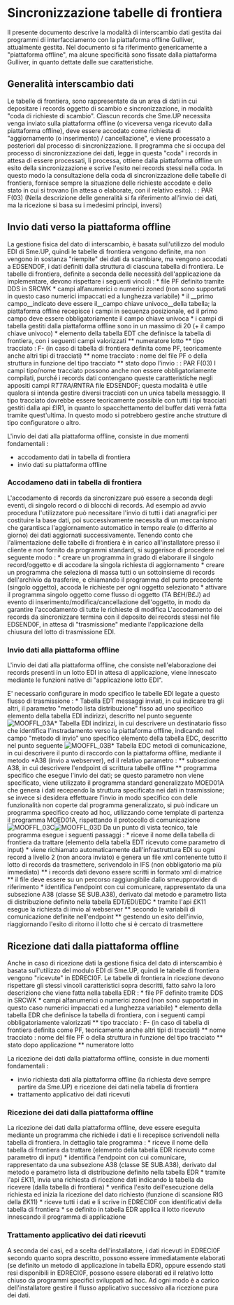 # Sincronizzazione tabelle di frontiera
Il presente documento descrive la modalità di interscambio dati gestita dai programmi di interfacciamento con la piattaforma offline Gulliver, attualmente gestita. Nel documento si fa riferimento genericamente a "piattaforma offline", ma alcune specificità sono fissate dalla piattaforma Gulliver, in quanto dettate dalle sue caratteristiche.

## Generalità interscambio dati
Le tabelle di frontiera, sono rappresentate da un area di dati in cui depositare i records oggetto di scambio e sincronizzazione, in modalità "coda di richieste di scambio". Ciascun records che Sme.UP necessita venga inviato sulla piattaforma offline (o viceversa venga ricevuto dalla piattaforma offline), deve essere accodato come richiesta di "aggiornamento (o inserimento) / cancellazione", e viene processato a posteriori dal processo di sincronizzazione.
Il programma che si occupa del processo di sincronizzazione dei dati, legge in questa "coda" i records in attesa di essere processati, li processa, ottiene dalla piattaforma offline un esito della sincronizzazione e scrive l'esito nei records stessi nella coda. In questo modo la consultazione della coda di sincronizzazione delle tabelle di frontiera, fornisce sempre la situazione delle richieste accodate e dello stato in cui si trovano (in attesa o elaborate, con il relativo esito).
 :  : PAR F(03)
(Nella descrizione delle generalità si fa riferimento all'invio dei dati, ma la ricezione si basa su i medesimi principi, inversi)


## Invio dati verso la piattaforma offline
La gestione fisica del dato di interscambio, è basata sull'utilizzo del modulo EDI di Sme.UP, quindi le tabelle di frontiera vengono definite, ma non vengono in sostanza "riempite" dei dati da scambiare, ma vengono accodati a EDSEND0F, i dati definiti dalla struttura di ciascuna tabella di frontiera.
Le tabelle di frontiera, definite a seconda delle necessità dell'applicazione da implementare, devono rispettare i seguenti vincoli : 
\* file PF definito tramite DDS in SRCWK
\* campi alfanumerici o numerici zoned (non sono supportati in questo caso numerici impaccati ed a lunghezza variabile)
\* il __primo campo__indicato deve essere il__campo chiave univoco__della tabella; la piattaforma offline recepisce i campi in sequenza posizionale, ed il primo campo deve essere obbligatoriamente il campo chiave univoca
\* i campi di tabella gestiti dalla piattaforma offline sono in un massimo di 20 (+ il campo chiave univoco)
\* elemento della tabella EDT che definisce la tabella di frontiera, con i seguenti campi valorizzati
\*\* numeratore lotto
\*\* tipo tracciato :  F- (in caso di tabella di frontiera definita come PF, teoricamente anche altri tipi di tracciati)
\*\* nome tracciato :  nome del file PF o della struttura in funzione del tipo tracciato
\*\* stato dopo l'invio
 :  : PAR F(03)
I campi tipo/nome tracciato possono anche non essere obbligatoriamente compilati, purché i records dati contengano queste caratteristiche negli appositi campi R$TTRA/R$NTRA file EDSEND0F; questa modalità è utile qualora si intenda gestire diversi tracciati con un unica tabella messaggio.
Il tipo tracciato dovrebbe essere teoricamente possibile con tutti i tipi tracciati gestiti dalla api £IR1, in quanto lo spacchettamento del buffer dati verrà fatta tramite quest'ultima. In questo modo si potrebbero gestire anche strutture di tipo configuratore o altro.


L'invio dei dati alla piattaforma offline, consiste in due momenti fondamentali : 
- accodamento dati in tabella di frontiera
- invio dati su piattaforma offline
### Accodameno dati in tabella di frontiera
L'accodamento di records da sincronizzare può essere a seconda degli eventi, di singolo record o di blocchi di records.
Ad esempio ad avvio procedura l'utilizzatore può necessitare l'invio di tutti i dati anagrafici per costituire la base dati, poi successivamente necessita di un meccanismo che garantisca l'aggiornamento automatico in tempo reale (o differito al giorno) dei dati aggiornati successivamente.
Tenendo conto che l'alimentazione delle tabelle di frontiera è in carico all'installatore presso il cliente e non fornito da programmi standard, si suggerisce di procedere nel seguente modo : 
\* creare un programma in grado di elaborare il singolo record/oggetto e di accodare la singola richiesta di aggiornamento
\* creare un programma che seleziona di massa tutti o un sottoinsieme di records dell'archivio da trasferire, e chiamando il programma del punto precedente (singolo oggetto), accoda le richieste per ogni oggetto selezionato
\* attivare il programma singolo oggetto come flusso di oggetto (TA B£H/B£J) ad evento di inserimento/modifica/cancellazione dell'oggetto, in modo da garantire l'accodamento di tutte le richieste di modifica
L'accodamento dei records da sincronizzare termina con il deposito dei records stessi nel file EDSEND0F, in attesa di "trasmissione" mediante l'applicazione della chiusura del lotto di trasmissione EDI.
### Invio dati alla piattaforma offline
L'invio dei dati alla piattaforma offline, che consiste nell'elaborazione dei records presenti in un lotto EDI in attesa di applicazione, viene innescato mediante le funzioni native di "applicazione lotto EDI".

E' necessario configurare in modo specifico le tabelle EDI legate a questo flusso di trasmissione : 
\* Tabella EDT messaggi inviati, in cui indicare tra gli altri, il parametro "metodo lista distribuzione" fisso ad uno specifico elemento della tabella EDI indirizzi, descritto nel punto seguente
![MOOFFL_03A](http://localhost:3000/immagini/MOOFFL_03O/MOOFFL_03A.png)\* Tabella EDI indirizzi, in cui descrivere un destinatario fisso che identifica l'instradamento verso la piattaforma offline, indicando nel campo "metodo di invio" uno specifico elemento della tabella EDC, descritto nel punto seguente
![MOOFFL_03B](http://localhost:3000/immagini/MOOFFL_03O/MOOFFL_03B.png)\* Tabella EDC metodi di comunicazione, in cui descrivere il punto di raccordo con la piattaforma offline, mediante il metodo \*A38 (invio a webserver), ed il relativo parametro : 
\*\* subsezione A38, in cui descrivere l'endpoint di scrittura tabelle offline
\*\* programma specifico che esegue l'invio dei dati; se questo parametro non viene specificato, viene utilizzato il programma standard generalizzato MOED01A che genera i dati recependo la struttura specificata nei dati in trasmissione; se invece si desidera effettuare l'invio in modo specifico con delle funzionalità non coperte dal programma generalizzato, si può indicare un programma specifico creato ad hoc, utilizzando come template di partenza il programma MOED01A, rispettando il protocollo di comunicazione
![MOOFFL_03C](http://localhost:3000/immagini/MOOFFL_03O/MOOFFL_03C.png)![MOOFFL_03D](http://localhost:3000/immagini/MOOFFL_03O/MOOFFL_03D.png)
Da un punto di vista tecnico, tale programma esegue i seguenti passaggi : 
\* riceve il nome della tabella di frontiera da trattare  (elemento della tabella EDT ricevuto come parametro di input)
\* viene richiamato automaticamente dall'infrastruttura EDI su ogni record a livello 2 (non ancora inviato) e genera un file xml contenente tutto il lotto di records da trasmettere, scrivendolo in IFS (non obbligatorio ma più immediato)
\*\* i records dati devono essere scritti in formato xml di matrice
\*\* il file deve essere su un percorso raggiungibile dallo smeupprovider di riferimento
\* identifica l'endpoint con cui comunicare, rappresentato da una subsezione A38 (classe SE SUB.A38), derivato dal metodo e parametro lista di distribuzione definito nella tabella EDT/EDI/EDC
\* tramite l'api £K11 esegue la richiesta di invio al webserver
\*\* secondo le variabili di comunicazione definite nell'endpoint
\*\* gestendo un esito dell'invio, riaggiornando l'esito di ritorno il lotto che si è cercato di trasmettere


## Ricezione dati dalla piattaforma offline
Anche in caso di ricezione dati la gestione fisica del dato di interscambio è basata sull'utilizzo del modulo EDI di Sme.UP, quindi le tabelle di frontiera vengono "ricevute" in EDRECI0F.
Le tabelle di frontiera in ricezione devono rispettare gli stessi vincoli caratteristici sopra descritti, fatto salvo la loro descrizione che viene fatta nella tabella EDR : 
\* file PF definito tramite DDS in SRCWK
\* campi alfanumerici o numerici zoned (non sono supportati in questo caso numerici impaccati ed a lunghezza variabile)
\* elemento della tabella EDR che definisce la tabella di frontiera, con i seguenti campi obbligatoriamente valorizzati
\*\* tipo tracciato :  F- (in caso di tabella di frontiera definita come PF, teoricamente anche altri tipi di tracciati)
\*\* nome tracciato :  nome del file PF o della struttura in funzione del tipo tracciato
\*\* stato dopo applicazione
\*\* numeratore lotto

La ricezione dei dati dalla piattaforma offline, consiste in due momenti fondamentali : 
- invio richiesta dati alla piattaforma offline (la richiesta deve sempre partire da Sme.UP) e ricezione dei dati nella tabella di frontiera
- trattamento applicativo dei dati ricevuti
### Ricezione dei dati dalla piattaforma offline
La ricezione dei dati dalla piattaforma offline, deve essere eseguita mediante un programma che richiede i dati e li recepisce scrivendoli nella tabella di frontiera.
In dettaglio tale programma : 
\* riceve il nome della tabella di frontiera da trattare  (elemento della tabella EDR ricevuto come parametro di input)
\* identifica l'endpoint con cui comunicare, rappresentato da una subsezione A38 (classe SE SUB.A38), derivato dal metodo e parametro lista di distribuzione definito nella tabella EDR
\* tramite l'api £K11, invia una richiesta di ricezione dati indicando la tabella da ricevere (dalla tabella di frontiera)
\* verifica l'esito dell'esecuzione della richiesta ed inizia la ricezione del dato richiesto (funzione di scansione RIG della £K11)
\* riceve tutti i dati e li scrive in EDRECI0F con identificativi della tabella di frontiera
\* se definito in tabella EDR applica il lotto ricevuto innescando il programma di applicazione
### Trattamento applicativo dei dati ricevuti
A seconda dei casi, ed a scelta dell'installatore, i dati ricevuti in EDRECI0F secondo quanto sopra descritto, possono essere immediatamente elaborati (se definito un metodo di applicazione in tabella EDR), oppure essendo stati resi disponibili in EDRECI0F, possono essere elaborati ed il relativo lotto chiuso da programmi specifici sviluppati ad hoc.
Ad ogni modo è a carico dell'installatore gestire il flusso applicativo successivo alla ricezione pura dei dati.





